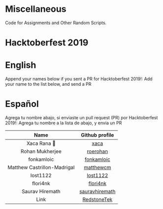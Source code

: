 # Miscellaneous

Code for Assignments and Other Random Scripts.

# Hacktoberfest 2019

# English

Append your names below if you sent a PR for Hacktoberfest 2019!:
Add your name to the list below, and send a PR

# Español

Agrega tu nombre abajo, si enviaste un pull request (PR) por Hacktoberfest 2019!:
Agrega tu nombre a la lista de abajo, y envia un PR


| Name | Github profile | 
|:----:|:--------------:|
| Xaca Rana :frog:| [xaca](https://github.com/xaca) |
| Rohan Mukherjee | [roerohan](https://github.com/roerohan) |
| fonkamloic | [fonkamloic](https://github.com/fonkamloic) |
| Matthew Castrillon-Madrigal | [matthewcm](https://github.com/matthewcm) |
| lost1122 | [lost1122](https://github.com/lost1122) | 
| flori4nk | [flori4nk](gitlab.com/flori4nk) |
| Saurav Hiremath | [sauravhiremath](https://github.com/sauravhiremath) |
| Link | [RedstoneTek](https://github.com/RedstoneTek) |

